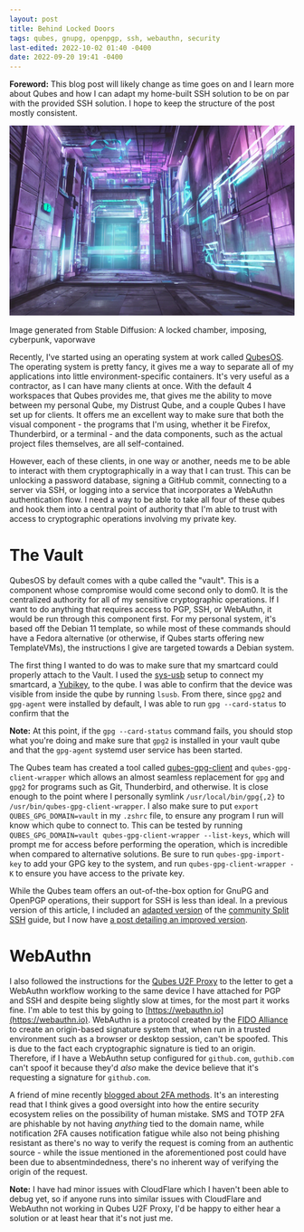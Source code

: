 ```yaml
---
layout: post
title: Behind Locked Doors
tags: qubes, gnupg, openpgp, ssh, webauthn, security
last-edited: 2022-10-02 01:40 -0400
date: 2022-09-20 19:41 -0400
---
```

**Foreword:** This blog post will likely change as time goes on and I learn
more about Qubes and how I can adapt my home-built SSH solution to be on par
with the provided SSH solution. I hope to keep the structure of the post
mostly consistent.

![A locked chamber, imposing, cyberpunk, vaporwave](/assets/images/2022/09/behind-locked-doors-hero.png)

Image generated from Stable Diffusion: A locked chamber, imposing, cyberpunk, vaporwave

Recently, I've started using an operating system at work called [QubesOS]. The
operating system is pretty fancy, it gives me a way to separate all of my
applications into little environment-specific containers. It's very useful as a
contractor, as I can have many clients at once. With the default 4 workspaces
that Qubes provides me, that gives me the ability to move between my personal
Qube, my Distrust Qube, and a couple Qubes I have set up for clients. It offers
me an excellent way to make sure that both the visual component - the programs
that I'm using, whether it be Firefox, Thunderbird, or a terminal - and the
data components, such as the actual project files themselves, are all
self-contained.

However, each of these clients, in one way or another, needs me to be able to
interact with them cryptographically in a way that I can trust. This can be
unlocking a password database, signing a GitHub commit, connecting to a server
via SSH, or logging into a service that incorporates a WebAuthn authentication
flow. I need a way to be able to take all four of these qubes and hook them
into a central point of authority that I'm able to trust with access to
cryptographic operations involving my private key.

# The Vault

QubesOS by default comes with a qube called the "vault". This is a component
whose compromise would come second only to dom0. It is the centralized
authority for all of my sensitive cryptographic operations. If I want to do
anything that requires access to PGP, SSH, or WebAuthn, it would be run through
this component first. For my personal system, it's based off the Debian 11
template, so while most of these commands should have a Fedora alternative (or
otherwise, if Qubes starts offering new TemplateVMs), the instructions I give
are targeted towards a Debian system.

The first thing I wanted to do was to make sure that my smartcard could
properly attach to the Vault. I used the [sys-usb] setup to connect my
smartcard, a [Yubikey], to the qube. I was able to confirm that the device was
visible from inside the qube by running `lsusb`. From there, since `gpg2` and
`gpg-agent` were installed by default, I was able to run `gpg --card-status` to
confirm that the 

**Note:** At this point, if the `gpg --card-status` command fails, you should
stop what you're doing and make sure that `gpg2` is installed in your vault
qube and that the `gpg-agent` systemd user service has been started.

The Qubes team has created a tool called [qubes-gpg-client] and
`qubes-gpg-client-wrapper` which allows an almost seamless replacement for
`gpg` and `gpg2` for programs such as Git, Thunderbird, and otherwise. It is
close enough to the point where I personally symlink `/usr/local/bin/gpg{,2}`
to `/usr/bin/qubes-gpg-client-wrapper`. I also make sure to put `export
QUBES_GPG_DOMAIN=vault` in my `.zshrc` file, to ensure any program I run will
know which qube to connect to. This can be tested by running
`QUBES_GPG_DOMAIN=vault qubes-gpg-client-wrapper --list-keys`, which will
prompt me for access before performing the operation, which is incredible when
compared to alternative solutions. Be sure to run `qubes-gpg-import-key` to add
your GPG key to the system, and run `qubes-gpg-client-wrapper -K` to ensure you
have access to the private key.

While the Qubes team offers an out-of-the-box option for GnuPG and OpenPGP
operations, their support for SSH is less than ideal. In a previous version of
this article, I included an [adapted version] of the [community Split SSH]
guide, but I now have [a post detailing an improved version][improved-ssh].

<!-- TODO: this section isn't the best. Please add more information about U2F
and WebAuthn, and what they do to protect your privacy compared to TOTP and SMS
2FA. -->

# WebAuthn

I also followed the instructions for the [Qubes U2F Proxy] to the letter to
get a WebAuthn workflow working to the same device I have attached for PGP and
SSH and despite being slightly slow at times, for the most part it works fine.
I'm able to test this by going to [https://webauthn.io](https://webauthn.io).
WebAuthn is a protocol created by the [FIDO Alliance] to create an origin-based
signature system that, when run in a trusted environment such as a browser or
desktop session, can't be spoofed. This is due to the fact each cryptographic
signature is tied to an origin. Therefore, if I have a WebAuthn setup
configured for `github.com`, `guthib.com` can't spoof it because they'd *also*
make the device believe that it's requesting a signature for `github.com`.

A friend of mine recently [blogged about 2FA methods][xe-push-2fa-c-h]. It's an
interesting read that I think gives a good oversight into how the entire
security ecosystem relies on the possibility of human mistake. SMS and TOTP 2FA
are phishable by not having *anything* tied to the domain name, while
notification 2FA causes notification fatigue while also not being phishing
resistant as there's no way to verify the request is coming from an authentic
source - while the issue mentioned in the aforementioned post could have been
due to absentmindedness, there's no inherent way of verifying the origin of the
request.

**Note:** I have had minor issues with CloudFlare which I haven't been able to
debug yet, so if anyone runs into similar issues with CloudFlare and WebAuthn
not working in Qubes U2F Proxy, I'd be happy to either hear a solution or at
least hear that it's not just me.

[QubesOS]: https://qubes-os.org/
[Yubikey]: https://www.yubico.com/products/yubikey-5-overview/
[sys-usb]: https://www.qubes-os.org/doc/usb-qubes/
[qubes-gpg-client]: https://www.qubes-os.org/doc/split-gpg/
[adapted version]: https://github.com/hashbang/book/blob/master/content/docs/security/qubes/vault.md#creating-a-socket-for-ssh
[community Split SSH]: https://github.com/Qubes-Community/Contents/blob/master/docs/configuration/split-ssh.md
[Qubes U2F Proxy]: https://www.qubes-os.org/doc/u2f-proxy/
[FIDO Alliance]: https://fidoalliance.org/
[xe-push-2fa-c-h]: https://xeiaso.net/blog/push-2fa-considered-harmful
[improved-ssh]: /2022/10/02/exploring-qubes-rpc.html
